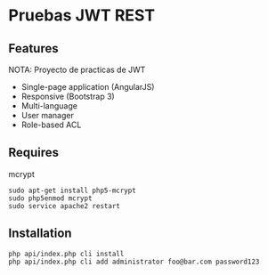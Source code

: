 # Pruebas JWT REST
## Features


NOTA: Proyecto de practicas de JWT

- Single-page application (AngularJS)
- Responsive (Bootstrap 3)
- Multi-language
- User manager
- Role-based ACL

## Requires

mcrypt

````
sudo apt-get install php5-mcrypt
sudo php5enmod mcrypt
sudo service apache2 restart
````

## Installation

````
php api/index.php cli install
php api/index.php cli add administrator foo@bar.com password123
````
